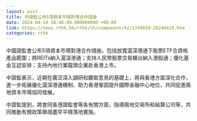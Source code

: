 ```yaml
---
layout: post
title: 中證監公布5項資本市場對港合作措施
date: 2024-04-19 18:46:09.000000000 +08:00
link: https://news.rthk.hk/rthk/ch/component/k2/1749659-20240419.htm
categories: rthk
---
```


中國證監會公布5項資本市場對港合作措施，包括放寬滬深港通下股票ETF合資格產品範圍；將REITs納入滬深港通；支持人民幣股票交易櫃台納入港股通；優化基金互認安排；支持內地行業龍頭企業赴香港上市。

中證監表示，近期在廣泛深入調研和聽取意見的基礎上，將與香港方面深化合作，進一步拓展優化滬深港通機制、助力香港鞏固提升國際金融中心地位，共同促進兩地資本市場協同發展。

中證監提到，將會同香港證監會等各有關方面，指導兩地交易所和結算公司等，共同推動有關政策舉措盡早平穩落地實施。
